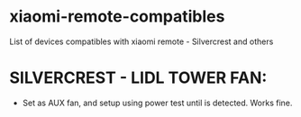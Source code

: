 # xiaomi-remote-compatibles
List of devices compatibles with xiaomi remote - Silvercrest and others



# SILVERCREST - LIDL TOWER FAN:
- Set as AUX fan, and setup using power test until is detected. Works fine.
